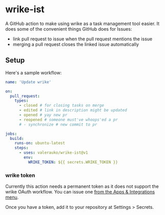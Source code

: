 # wrike-ist

A GitHub action to make using wrike as a task management tool easier. It does some of the convenient things GitHub does for Issues:

* link pull request to issue when the pull request mentions the issue
* merging a pull request closes the linked issue automatically

## Setup

Here's a sample workflow:

```yaml
name: 'Update wrike'

on:
  pull_request:
    types:
      - closed # for closing tasks on merge
      - edited # link in description might be updated
      - opened # yay new pr
      - reopened # someone must've whoops'ed a pr
      # - synchronize # new commit to pr

jobs:
  build:
    runs-on: ubuntu-latest
    steps:
      - uses: valerauko/wrike-ist@v1
        env:
          WRIKE_TOKEN: ${{ secrets.WRIKE_TOKEN }}
```

### wrike token

Currently this action needs a permanent token as it does not support the wrike OAuth workflow. You can issue one [from the Apps & Integrations menu](https://help.wrike.com/hc/en-us/community/posts/211849065-Get-Started-with-Wrike-s-API).

Once you have a token, add it to your repository at Settings > Secrets.
